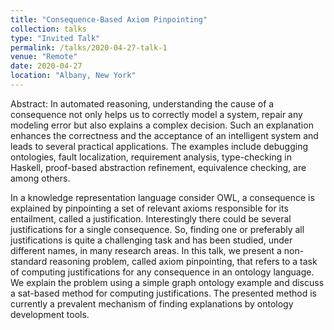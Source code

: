 ```yaml
---
title: "Consequence-Based Axiom Pinpointing"
collection: talks
type: "Invited Talk"
permalink: /talks/2020-04-27-talk-1
venue: "Remote"
date: 2020-04-27
location: "Albany, New York"
---
```


Abstract: In automated reasoning, understanding the cause of a consequence not only helps us to correctly model a system, repair any modeling error but also explains a complex decision. Such an explanation enhances the correctness and the acceptance of an intelligent system and leads to several practical applications. The examples include debugging ontologies, fault localization, requirement analysis, type-checking in Haskell, proof-based abstraction refinement, equivalence checking, are among others.

In a knowledge representation language consider OWL, a consequence is explained by pinpointing a set of relevant axioms responsible for its entailment, called a justification. Interestingly there could be several justifications for a single consequence. So, finding one or preferably all justifications is quite a challenging task and has been studied, under different names, in many research areas. In this talk, we present a non-standard reasoning problem, called axiom pinpointing, that refers to a task of computing justifications for any consequence in an ontology language. We explain the problem using a simple graph ontology example and discuss a sat-based method for computing justifications. The presented method is currently a prevalent mechanism of finding explanations by ontology development tools.



